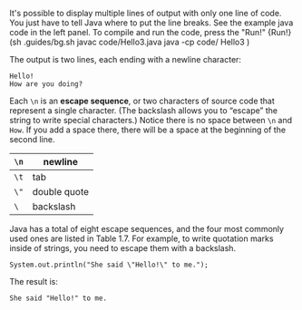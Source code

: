 It's possible to display multiple lines of output with only one line of code.
You just have to tell Java where to put the line breaks.
See the example java code in the left panel.
To compile and run the code, press the "Run!"
{Run!}(sh .guides/bg.sh javac code/Hello3.java java -cp code/ Hello3 )




The output is two lines, each ending with a newline character:

```code
Hello!
How are you doing?
```


Each `\n` is an **escape sequence**, or two characters of source code that represent a single character.
(The backslash allows you to “escape” the string to write special characters.)
Notice there is no space between `\n` and `How`.
If you add a space there, there will be a space at the beginning of the second line.

|`\n`|newline |
|-|-|
|`\t`|tab |
|`\"`|double quote |
|`\`|backslash |


Java has a total of eight escape sequences, and the four most commonly used ones are listed in Table 1.7.
For example, to write quotation marks inside of strings, you need to escape them with a backslash.

```code
System.out.println("She said \"Hello!\" to me.");
```

The result is:

```code
She said "Hello!" to me.
```